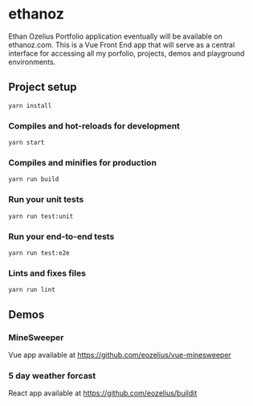 # ethanoz
Ethan Ozelius Portfolio application eventually will be available on ethanoz.com.  This is a Vue Front End app that will serve as a central interface for accessing all my porfolio, projects, demos and playground environments.

## Project setup
```
yarn install
```

### Compiles and hot-reloads for development
```
yarn start
```

### Compiles and minifies for production
```
yarn run build
```

### Run your unit tests
```
yarn run test:unit
```

### Run your end-to-end tests
```
yarn run test:e2e
```

### Lints and fixes files
```
yarn run lint
```

## Demos
### MineSweeper
Vue app available at https://github.com/eozelius/vue-minesweeper

### 5 day weather forcast
React app available at https://github.com/eozelius/buildit
